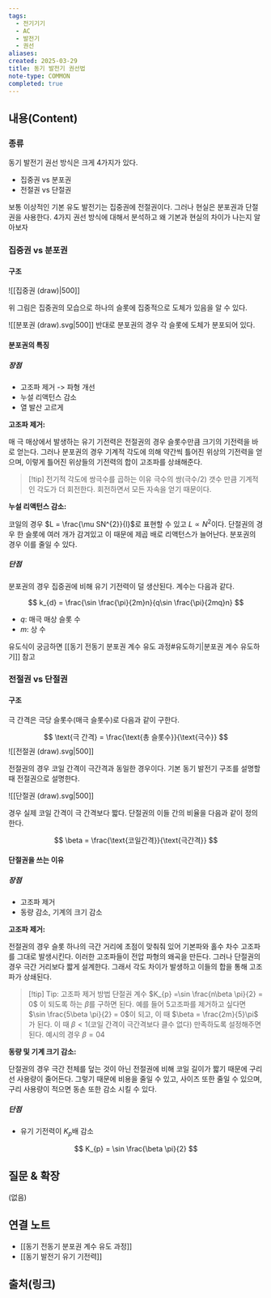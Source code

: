 ```yaml
---
tags:
  - 전기기기
  - AC
  - 발전기
  - 권선
aliases: 
created: 2025-03-29
title: 동기 발전기 권선법
note-type: COMMON
completed: true
---
```


## 내용(Content)

### 종류

동기 발전기 권선 방식은 크게 4가지가 있다.

- 집중권 vs 분포권
- 전절권 vs 단절권

보통 이상적인 기본 유도 발전기는 집중권에 전절권이다. 그러나 현실은 분포권과 단절권을 사용한다. 4가지 권선 방식에 대해서 분석하고 왜 기본과 현실의 차이가 나는지 알아보자

### 집중권 vs 분포권

#### 구조

![[집중권 (draw)|500]]

위 그림은 집중권의 모습으로 하나의 슬롯에 집중적으로 도체가 있음을 알 수 있다.

![[분포권 (draw).svg|500]]
반대로 분포권의 경우 각 슬롯에 도체가 분포되어 있다.

#### 분포권의 특징

##### 장점

- 고조파 제거 -> 파형 개선
- 누설 리액턴스 감소
- 열 발산 고르게

**고조파 제거:**

매 극 매상에서 발생하는 유기 기전력은 전절권의 경우 슬롯수만큼 크기의 기전력을 바로 얻는다. 그러나 분포권의 경우 기계적 각도에 의해 약간씩 틀어진 위상의 기전력을 얻으며, 이렇게 틀어진 위상들의 기전력의 합이 고조파를 상쇄해준다.


>[!tip] 전기적 각도에 쌍극수를 곱하는 이유
>극수의 쌍(극수/2) 갯수 만큼 기계적인 각도가 더 회전한다. 회전하면서 모든 자속을 얻기 때문이다.

**누설 리액턴스 감소:**

코일의 경우 $L = \frac{\mu SN^{2}}{l}$로 표현할 수 있고 $L \propto N^{2}$이다. 단절권의 경우 한 슬롯에 여러 개가 감겨있고 이 때문에 제곱 배로 리액턴스가 늘어난다. 분포권의 경우 이를 줄일 수 있다.

##### 단점

분포권의 경우 집중권에 비해 유기 기전력이 덜 생산된다. 계수는 다음과 같다.

$$
k_{d} = \frac{\sin \frac{\pi}{2m}n}{q\sin \frac{\pi}{2mq}n} 
$$

- $q$: 매극 매상 슬롯 수
- $m$: 상 수

유도식이 궁금하면 [[동기 전동기 분포권 계수 유도 과정#유도하기|분포권 계수 유도하기]] 참고

### 전절권 vs 단절권

#### 구조

극 간격은 극당 슬롯수(매극 슬롯수)로 다음과 같이 구한다.

$$
\text{극 간격} = \frac{\text{총 슬롯수}}{\text{극수}}
$$
![[전절권 (draw).svg|500]]

전절권의 경우 코일 간격이 극간격과 동일한 경우이다. 기본 동기 발전기 구조를 설명할 때 전절권으로 설명한다.

![[단절권 (draw).svg|500]]

 경우 실제 코일 간격이 극 간격보다 짧다. 단절권의 이들 간의 비율을 다음과 같이 정의한다.

$$
\beta = \frac{\text{코일간격}}{\text{극간격}}
$$

#### 단절권을 쓰는 이유

##### 장점
- 고조파 제거
- 동량 감소, 기계의 크기 감소

**고조파 제거:**

전절권의 경우 슬롯 하나의 극간 거리에 초점이 맞춰줘 있어 기본파와 홀수 차수 고조파를 그대로 발생시킨다. 이러한 고조파들이 전압 파형의 왜곡을 만든다.  그러나 단절권의 경우 극간 거리보다 짧게 설계한다. 그래서 각도 차이가 발생하고 이들의 합을 통해 고조파가 상쇄된다. 

>[!tip] Tip: 고조파 제거 방법
>단절권 계수 $K_{p} =\sin \frac{n\beta \pi}{2} = 0$ 이 되도록 하는 $\beta$를 구하면 된다. 예를 들어 5고조파를 제거하고 싶다면 $\sin \frac{5\beta \pi}{2} = 0$이 되고, 이 때 $\beta = \frac{2m}{5}\pi$ 가 된다. 이 때 $\beta <1$(코일 간격이 극간격보다 클수 없다) 만족하도록 설정해주면 된다. 예시의 경우 $\beta = 04$

**동량 및 기계 크기 감소:**

단절권의 경우 극간 전체를 덮는 것이 아닌 전절권에 비해 코일 길이가 짧기 때문에 구리선 사용량이 줄어든다. 그렇기 때문에 비용을 줄일 수 있고, 사이즈 또한 줄일 수 있으며, 구리 사용량이 적으면 동손 또한 감소 시킬 수 있다.



##### 단점
- 유기 기전력이 $K_{p}$배 감소


$$
K_{p} = \sin \frac{\beta \pi}{2}
$$

## 질문 & 확장

(없음)

## 연결 노트

- [[동기 전동기 분포권 계수 유도 과정]]
- [[동기 발전기 유기 기전력]]

## 출처(링크)

